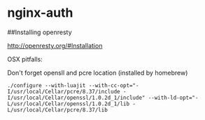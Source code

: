 # nginx-auth

##Installing openresty

http://openresty.org/#Installation

OSX pitfalls:

Don't forget opensll and pcre location (installed by homebrew)
```
./configure --with-luajit --with-cc-opt="-I/usr/local/Cellar/pcre/8.37/include -I/usr/local/Cellar/openssl/1.0.2d_1/include" --with-ld-opt="-L/usr/local/Cellar/openssl/1.0.2d_1/lib -L/usr/local/Cellar/pcre/8.37/lib
```
